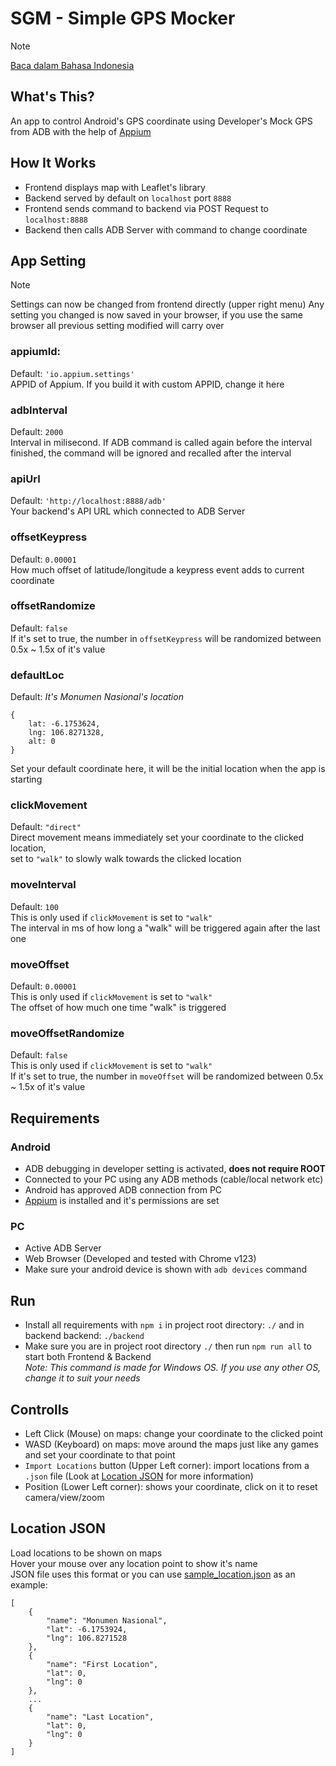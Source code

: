 # SGM - Simple GPS Mocker
> [!NOTE]
> [Baca dalam Bahasa Indonesia](README.ID.md)
## What's This?
An app to control Android's GPS coordinate using Developer's Mock GPS from ADB with the help of [Appium](https://github.com/appium/io.appium.settings)
## How It Works
- Frontend displays map with Leaflet's library  
- Backend served by default on `localhost` port `8888`
- Frontend sends command to backend via POST Request to `localhost:8888`
- Backend then calls ADB Server with command to change coordinate
## App Setting
> [!NOTE]
> Settings can now be changed from frontend directly (upper right menu)
> Any setting you changed is now saved in your browser,
> if you use the same browser all previous setting modified will carry over
### appiumId:
Default: `'io.appium.settings'`  
APPID of Appium. If you build it with custom APPID, change it here
### adbInterval
Default: `2000`  
Interval in milisecond. If ADB command is called again before the interval finished, the command will be ignored and recalled after the interval
### apiUrl
Default: `'http://localhost:8888/adb'`  
Your backend's API URL which connected to ADB Server
### offsetKeypress
Default: `0.00001`  
How much offset of latitude/longitude a keypress event adds to current coordinate
### offsetRandomize
Default: `false`  
If it's set to true, the number in `offsetKeypress` will be randomized between 0.5x ~ 1.5x of it's value
### defaultLoc
Default: *It's Monumen Nasional's location*  
```
{
    lat: -6.1753624,
    lng: 106.8271328,
    alt: 0
}
```  
Set your default coordinate here, it will be the initial location when the app is starting
### clickMovement
Default: `"direct"`  
Direct movement means immediately set your coordinate to the clicked location,  
set to `"walk"` to slowly walk towards the clicked location
### moveInterval
Default: `100`  
This is only used if `clickMovement` is set to `"walk"`  
The interval in ms of how long a "walk" will be triggered again after the last one
### moveOffset
Default: `0.00001`  
This is only used if `clickMovement` is set to `"walk"`  
The offset of how much one time "walk" is triggered
### moveOffsetRandomize
Default: `false`  
This is only used if `clickMovement` is set to `"walk"`  
If it's set to true, the number in `moveOffset` will be randomized between 0.5x ~ 1.5x of it's value
## Requirements
### Android
- ADB debugging in developer setting is activated, **does not require ROOT**
- Connected to your PC using any ADB methods (cable/local network etc)
- Android has approved ADB connection from PC
- [Appium](https://github.com/appium/io.appium.settings) is installed and it's permissions are set
### PC
- Active ADB Server
- Web Browser (Developed and tested with Chrome v123)
- Make sure your android device is shown with `adb devices` command
## Run
- Install all requirements with `npm i` in project root directory: `./` and in backend backend: `./backend`
- Make sure you are in project root directory `./` then run `npm run all` to start both Frontend & Backend  
*Note: This command is made for Windows OS. If you use any other OS, change it to suit your needs*
## Controlls
- Left Click (Mouse) on maps: change your coordinate to the clicked point
- WASD (Keyboard) on maps: move around the maps just like any games and set your coordinate to that point
- `Import Locations` button (Upper Left corner): import locations from a `.json` file (Look at [Location JSON](#location-json) for more information)
- Position (Lower Left corner): shows your coordinate, click on it to reset camera/view/zoom
## Location JSON
Load locations to be shown on maps  
Hover your mouse over any location point to show it's name  
JSON file uses this format or you can use [sample_location.json](sample_location.json) as an example:
```
[
    {
        "name": "Monumen Nasional",
        "lat": -6.1753924,
        "lng": 106.8271528
    },
    {
        "name": "First Location",
        "lat": 0,
        "lng": 0
    },
    ...
    {
        "name": "Last Location",
        "lat": 0,
        "lng": 0
    }
]
```